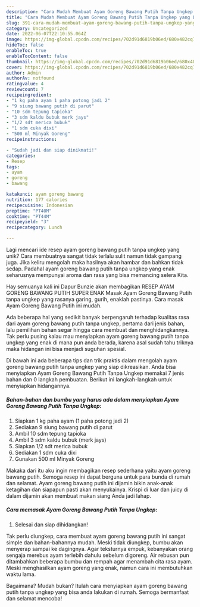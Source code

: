 ```yaml
---
description: "Cara Mudah Membuat Ayam Goreng Bawang Putih Tanpa Ungkep yang Lezat Sekali"
title: "Cara Mudah Membuat Ayam Goreng Bawang Putih Tanpa Ungkep yang Lezat Sekali"
slug: 391-cara-mudah-membuat-ayam-goreng-bawang-putih-tanpa-ungkep-yang-lezat-sekali
category: Uncategorized
date: 2022-06-07T22:10:55.064Z
image: https://img-global.cpcdn.com/recipes/702d91d6819b06ed/680x482cq70/ayam-goreng-bawang-putih-tanpa-ungkep-foto-resep-utama.jpg
hideToc: false
enableToc: true
enableTocContent: false
thumbnail: https://img-global.cpcdn.com/recipes/702d91d6819b06ed/680x482cq70/ayam-goreng-bawang-putih-tanpa-ungkep-foto-resep-utama.jpg
cover: https://img-global.cpcdn.com/recipes/702d91d6819b06ed/680x482cq70/ayam-goreng-bawang-putih-tanpa-ungkep-foto-resep-utama.jpg
author: Admin
authorAv: notfound
ratingvalue: 4
reviewcount: 7
recipeingredient:
- "1 kg paha ayam 1 paha potong jadi 2"
- "9 siung bawang putih di parut"
- "10 sdm tepung tapioka"
- "3 sdm kaldu bubuk merk jays"
- "1/2 sdt merica bubuk"
- "1 sdm cuka dixi"
- "500 ml Minyak Goreng"
recipeinstructions:

- "Sudah jadi dan siap dinikmati!"
categories:
- Resep
tags:
- ayam
- goreng
- bawang

katakunci: ayam goreng bawang 
nutrition: 177 calories
recipecuisine: Indonesian
preptime: "PT40M"
cooktime: "PT44M"
recipeyield: "3"
recipecategory: Lunch

---
```





Lagi mencari ide resep ayam goreng bawang putih tanpa ungkep yang unik? Cara membuatnya sangat tidak terlalu sulit namun tidak gampang juga. Jika keliru mengolah maka hasilnya akan hambar dan bahkan tidak sedap. Padahal ayam goreng bawang putih tanpa ungkep yang enak seharusnya mempunyai aroma dan rasa yang bisa memancing selera Kita.





Hay semuanya kali ini Dapur Bunzie akan membagikan RESEP AYAM GORENG BAWANG PUTIH SUPER ENAK Masak Ayam Goreng Bawang Putih tanpa ungkep yang rasanya garing, gurih, enaklah pastinya. Cara masak Ayam Goreng Bawang Putih ini mudah.

Ada beberapa hal yang sedikit banyak berpengaruh terhadap kualitas rasa dari ayam goreng bawang putih tanpa ungkep, pertama dari jenis bahan, lalu pemilihan bahan segar hingga cara membuat dan menghidangkannya. Tak perlu pusing kalau mau menyiapkan ayam goreng bawang putih tanpa ungkep yang enak di mana pun anda berada, karena asal sudah tahu triknya maka hidangan ini bisa menjadi suguhan spesial.






Di bawah ini ada beberapa tips dan trik praktis dalam mengolah ayam goreng bawang putih tanpa ungkep yang siap dikreasikan. Anda bisa menyiapkan Ayam Goreng Bawang Putih Tanpa Ungkep memakai 7 jenis bahan dan 0 langkah pembuatan. Berikut ini langkah-langkah untuk menyiapkan hidangannya.

<!--inarticleads1-->

##### Bahan-bahan dan bumbu yang harus ada dalam menyiapkan Ayam Goreng Bawang Putih Tanpa Ungkep:

1. Siapkan 1 kg paha ayam (1 paha potong jadi 2)
1. Sediakan 9 siung bawang putih di parut
1. Ambil 10 sdm tepung tapioka
1. Ambil 3 sdm kaldu bubuk (merk jays)
1. Siapkan 1/2 sdt merica bubuk
1. Sediakan 1 sdm cuka dixi
1. Gunakan 500 ml Minyak Goreng


Makaka dari itu aku ingin membagikan resep sederhana yaitu ayam goreng bawang putih. Semoga resep ini dapat berguna untuk para bunda di rumah dan selamat. Ayam goreng bawang putih ini dijamin bikin anak-anak ketagihan dan siapapun pasti akan menyukainya. Krispi di luar dan juicy di dalam dijamin akan membuat makan siang Anda jadi lahap. 

<!--inarticleads2-->

##### Cara memasak Ayam Goreng Bawang Putih Tanpa Ungkep:


1. Selesai dan siap dihidangkan!

Tak perlu diungkep, cara membuat ayam goreng bawang putih ini sangat simple dan bahan-bahannya mudah. Meski tidak diungkep, bumbu akan menyerap sampai ke dagingnya. Agar teksturnya empuk, kebanyakan orang sengaja merebus ayam terlebih dahulu sebelum digoreng. Air rebusan pun ditambahkan beberapa bumbu dan rempah agar menambah cita rasa ayam. Meski menghasilkan ayam goreng yang enak, namun cara ini membutuhkan waktu lama. 

Bagaimana? Mudah bukan? Itulah cara menyiapkan ayam goreng bawang putih tanpa ungkep yang bisa anda lakukan di rumah. Semoga bermanfaat dan selamat mencoba!
